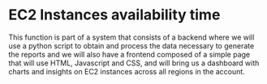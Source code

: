 # EC2 Instances availability time

This function is part of a system that consists of a backend where we will use a python script to obtain and process the data necessary to generate the reports and we will also have a frontend composed of a simple page that will use HTML, Javascript and CSS, and will bring us a dashboard with charts and insights on EC2 instances across all regions in the account.


